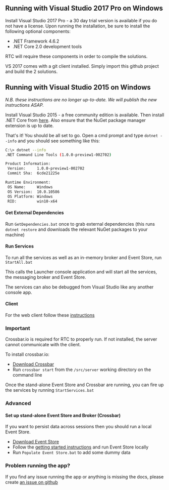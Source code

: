 ## Running with Visual Studio 2017 Pro on Windows

Install Visual Studio 2017 Pro - a 30 day trial version is available if you do not have a license.  Upon running the installation, be sure to install the following optional components:
  - .NET Framework 4.6.2
  - .NET Core 2.0 development tools

RTC will require these components in order to compile the solutions.

VS 2017 comes with a git client installed.  Simply import this github project and build the 2 solutions.


## Running with Visual Studio 2015 on Windows

*N.B. these instructions are no longer up-to-date. We will publish the new instructions ASAP.*

Install Visual Studio 2015 - a free community edition is available. Then install .NET Core from [here](https://www.microsoft.com/net/core). Also ensure that the NuGet package manager extension is up to date.

That's it! You should be all set to go. Open a cmd prompt and type `dotnet --info` and you should see something like this:

```sh
C:\> dotnet --info
.NET Command Line Tools (1.0.0-preview1-002702)

Product Information:
 Version:     1.0.0-preview1-002702
 Commit Sha:  6cde21225e

Runtime Environment:
 OS Name:     Windows
 OS Version:  10.0.10586
 OS Platform: Windows
 RID:         win10-x64
```

#### Get External Dependencies 
Run `GetDependencies.bat` once to grab external dependencies (this runs `dotnet restore` and downloads the relevant NuGet packages to your machine)

#### Run Services
To run all the services as well as an in-memory broker and Event Store, run `StartAll.bat`

This calls the Launcher console application and will start all the services, the messaging broker and Event Store.

The services can also be debugged from Visual Studio like any another console app.

#### Client
For the web client follow these [instructions](../client.md)

### Important
Crossbar.io is required for RTC to properly run.  If not installed, the server cannot communicate with the client.

To install crossbar.io:

- [Download Crossbar](http://crossbar.io/docs/Installation-on-Windows/)
- Run `crossbar start` from the `/src/server` working directory on the command line

Once the stand-alone Event Store and Crossbar are running, you can fire up the services by running `StartServices.bat` 


### Advanced

#### Set up stand-alone Event Store and Broker (Crossbar)
If you want to persist data across sessions then you should run a local Event Store. 

- [Download Event Store](https://geteventstore.com/downloads)
- Follow the [getting started instructions](http://docs.geteventstore.com/introduction/) and run Event Store locally
- Run `Populate Event Store.bat` to add some dummy data


### Problem running the app?

If you find any issue running the app or anything is missing the docs, please create [an issue on github](https://github.com/AdaptiveConsulting/ReactiveTraderCloud/issues)
